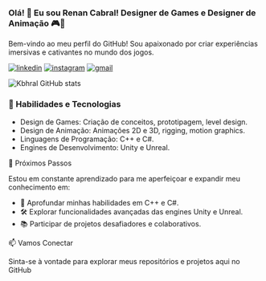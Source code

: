 ### Olá! 👋 Eu sou Renan Cabral! Designer de Games e Designer de Animação 🎮🚀

Bem-vindo ao meu perfil do GitHub! Sou apaixonado por criar experiências imersivas e cativantes no mundo dos jogos.

[![linkedin](https://img.shields.io/badge/LinkedIn-0077B5?style=for-the-badge&logo=linkedin&logoColor=white)](https://www.linkedin.com/in/renancabralgamedesigner) [![instagram](https://img.shields.io/badge/Instagram-E4405F?style=for-the-badge&logo=instagram&logoColor=white)](https://www.instagram.com/kabhral/?igshid=OGQ5ZDc2ODk2ZA%3D%3D) [![gmail](https://img.shields.io/badge/Gmail-D14836?style=for-the-badge&logo=gmail&logoColor=white)](kbhral08@gmail.com) 

![Kbhral GitHub stats](https://github-readme-stats.vercel.app/api?username=kbhral&show_icons=true&theme=radical)

### 🔧 Habilidades e Tecnologias

- Design de Games: Criação de conceitos, prototipagem, level design.
- Design de Animação: Animações 2D e 3D, rigging, motion graphics.
- Linguagens de Programação: C++ e C#.
- Engines de Desenvolvimento: Unity e Unreal.



🌱 Próximos Passos

Estou em constante aprendizado para me aperfeiçoar e expandir meu conhecimento em:

- 🚀 Aprofundar minhas habilidades em C++ e C#.
- 🛠️ Explorar funcionalidades avançadas das engines Unity e Unreal.
- 📚 Participar de projetos desafiadores e colaborativos.

📫 Vamos Conectar

Sinta-se à vontade para explorar meus repositórios e projetos aqui no GitHub

